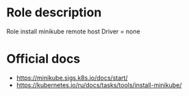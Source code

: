 # Role description
Role install minikube remote host
Driver = none

# Official docs
* https://minikube.sigs.k8s.io/docs/start/
* https://kubernetes.io/ru/docs/tasks/tools/install-minikube/
